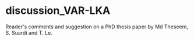 # discussion_VAR-LKA

Reader's comments and suggestion on a PhD thesis paper by Md Theseem, S. Suardi and T. Le.
